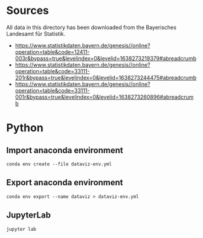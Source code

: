 # Sources
All data in this directory has been downloaded from the Bayerisches Landesamt für Statistik.

- https://www.statistikdaten.bayern.de/genesis//online?operation=table&code=12411-003r&bypass=true&levelindex=0&levelid=1638273219379#abreadcrumb  
- https://www.statistikdaten.bayern.de/genesis//online?operation=table&code=33111-201r&bypass=true&levelindex=0&levelid=1638273244475#abreadcrumb  
- https://www.statistikdaten.bayern.de/genesis//online?operation=table&code=33111-001r&bypass=true&levelindex=0&levelid=1638273260896#abreadcrumb  

# Python

## Import anaconda environment

`conda env create --file dataviz-env.yml`


## Export anaconda environment

`conda env export --name dataviz > dataviz-env.yml`


## JupyterLab

`jupyter lab`







